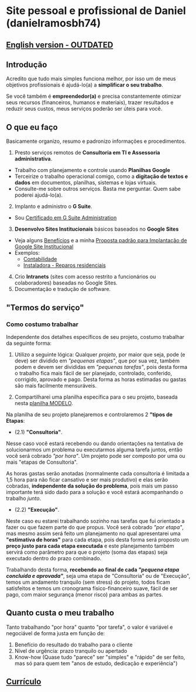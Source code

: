 # Site pessoal e profissional de Daniel (danielramosbh74)

<!-- ## [English version - REVISAR - Desatualizada](https://danielramosbh74.github.io/index_en) -->
## [English version - OUTDATED](https://danielramosbh74.github.io/index_en)

## Introdução

Acredito que tudo mais simples funciona melhor, por isso um de meus objetivos profissionais é ajudá-lo(a) a **simplificar o seu trabalho**.

Se você também é **empreendedor(a)** e precisa constantemente otimizar seus recursos (financeiros, humanos e materiais), trazer resultados e reduzir seus custos, meus serviços poderão ser úteis para você.

## O que eu faço

Basicamente organizo, resumo e padronizo informações e procedimentos.

1. Presto serviços remotos de **Consultoria em TI e Assessoria administrativa**.
  - Trabalho com planejamento e controle usando **Planilhas Google**
  - Terceirize o trabalho operacional comigo, como a **digitação de textos e dados** em documentos, planilhas, sistemas e lojas virtuais.
  - Consulte-me sobre outros serviços. Basta me perguntar. Quem sabe poderei ajudá-lo(a).
2. Implanto e administro o **G Suite**.
  - Sou [Certificado em G Suite Administration](https://www.coursera.org/account/accomplishments/specialization/ZVUC5RXBVQBJ)
3. **Desenvolvo Sites Institucionais** básicos baseados no **Google Sites**  
  - Veja alguns [Benefícios](https://www.google.com/search?q=beneficios+google+sites&oq=beneficios+google+sites&aqs=chrome..69i57.5606j0j7&sourceid=chrome&ie=UTF-8) e a minha [Proposta padrão para Implantação de Google Site Institucional](https://docs.google.com/document/d/e/2PACX-1vTbdf-VHAz_v0_16yYMftqaQbKLDpqqkcqMgP1HfKTMbHPqPll0JiRnioViE703bT9X73ju7m0uu8dV/pub)  
  - Exemplos:
    - [Contabilidade](https://sites.google.com/view/exemplo-contabilidade-1)
    - [Instaladora - Reparos residenciais](https://sites.google.com/view/instaladorakaizen)
4. Crio **Intranets** (sites com acesso restrito a funcionários ou colaboradores) baseadas no Google Sites.
5. Documentação e tradução de software.

## "Termos do serviço"
### Como costumo trabalhar

Independente dos detalhes específicos de seu projeto, costumo trabalhar da seguinte forma:

1. Utilizo a seguinte lógica: Qualquer _projeto_, por maior que seja, pode (e deve) ser dividido em _"pequenas etapas"_, que por sua vez, também podem e devem ser divididas em _"pequenas tarefas"_, pois desta forma o trabalho fica mais fácil de ser planejado, controlado, conferido, corrigido, aprovado e pago. Desta forma as horas estimadas ou gastas são mais facilmente mensuráveis.

2. Compartilharei uma planilha específica para o seu projeto, baseada nesta [planilha MODELO](https://docs.google.com/spreadsheets/d/1m-keNEWa1AIkxRtxG7HGU8Qh71zId0TK2Fx9dpbx7OM/edit#gid=0).

Na planilha de seu projeto planejaremos e controlaremos 2 **"tipos de Etapas**:

- (2.1) **"Consultoria"**. 

Nesse caso você estará recebendo ou dando orientações na tentativa de solucionarmos um problema ou executarmos alguma tarefa juntos, então você será cobrado *"por hora"*. Um projeto pode ser composto por uma ou mais "etapas de Consultoria".

As horas gastas serão anotadas (normalmente cada consultoria é limitada a 1,5 hora para não ficar cansativo e ser mais produtivo) e elas serão cobradas, **independente da solução do problema**, pois mais um passo importante terá sido dado para a solução e você estará acompanhando o trabalho *junto*.

- (2.2) **"Execução"**. 

Neste caso eu estarei trabalhando sozinho nas tarefas que fui orientado a fazer ou que fazem parte do que propus. Você será cobrado *"por etapa"*, mas mesmo assim será feito um planejamento no qual apresentarei uma **"estimativa de horas"** para cada etapa, pois desta forma será proposto um **preço justo para cada etapa executada** e este planejamento também servirá como parâmetro para que o projeto (soma das etapas) seja executado dentro do prazo combinado.

Trabalhando desta forma, **recebendo ao final de cada _"pequena etapa concluída e aprovada"_**, seja uma etapa de "Consultoria" ou de "Execução", temos um andamento tranquilo (sem stress) do projeto, todos ficam satisfeitos e temos um cronograma físico-financeiro suave, fácil de ser pago, com maior segurança (menor risco) para ambas as partes.

## Quanto custa o meu trabalho

Tanto trabalhando "por hora" quanto "por tarefa", o valor é variável e negociável de forma justa em função de:

1. Benefício do resultado do trabalho para o cliente
2. Nível de urgência: prazo tranquilo ou apertado
3. Know-how (Quase tudo "parece" ser "simples" e "rápido" de ser feito, mas só para quem tem "anos de estudo, dedicação e experiência")

## [Currículo](https://docs.google.com/document/d/e/2PACX-1vT4ZszyCHsQ7uXm00EuLSWy834s5TeKNlMAkgSNJEWKDftY6m3I1jlFf44HvDcSYa2wFVWyHzmGudgN/pub)
